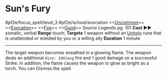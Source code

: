 # Sun's Fury
#pf2e/focus_spell/level_3 #pf2e/school/evocation 
==[Uncommon](rules/traits/uncommon.md)== ==[Evocation](rules/traits/evocation.md)== ==[Fire](rules/traits/fire.md)== ==[Good](rules/traits/good.md)==
*Source* Legends pg. 101
**Cast** ►► somatic, verbal
**Range** touch; **Targets** 1 weapon without an [Unholy](../../../Items/Runes/Weapon%20Property%20Runes/Unholy.md) rune that is unattended or wielded by you or a willing ally
**Duration** 1 minute

---
The target weapon becomes wreathed in a glowing flame. The weapon deals an additional `dice: 1d4|avg` fire and 1 good damage on a successful Strike. In addition, the flame causes the weapon to glow as bright as a torch. You can Dismiss the spell.